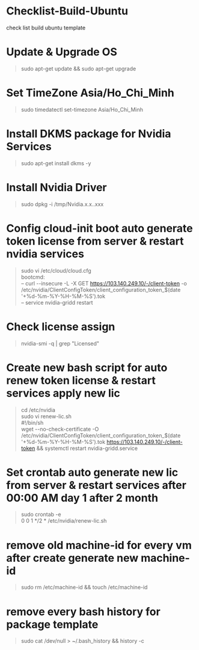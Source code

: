 # Checklist-Build-Ubuntu
check list build ubuntu template
# Update & Upgrade OS
> sudo apt-get update && sudo apt-get upgrade
# Set TimeZone Asia/Ho_Chi_Minh
> sudo timedatectl set-timezone Asia/Ho_Chi_Minh
# Install DKMS package for Nvidia Services
> sudo apt-get install dkms -y
# Install Nvidia Driver
> sudo dpkg -i /tmp/Nvidia.x.x..xxx
# Config cloud-init boot auto generate token license from server & restart nvidia services
> sudo vi /etc/cloud/cloud.cfg \
bootcmd: \
 – curl --insecure -L -X GET https://103.140.249.10/-/client-token -o /etc/nvidia/ClientConfigToken/client_configuration_token_$(date '+%d-%m-%Y-%H-%M-%S').tok \
 – service nvidia-gridd restart 
# Check license assign
> nvidia-smi -q | grep "Licensed"
# Create new bash script for auto renew token license & restart services apply new lic
> cd /etc/nvidia \
> sudo vi renew-lic.sh \
#!/bin/sh \
wget --no-check-certificate -O /etc/nvidia/ClientConfigToken/client_configuration_token_$(date '+%d-%m-%Y-%H-%M-%S').tok https://103.140.249.10/-/client-token && systemctl restart nvidia-gridd.service
# Set crontab auto generate new lic from server & restart services after 00:00 AM day 1 after 2 month
> sudo crontab -e \
0 0 1 */2 * /etc/nvidia/renew-lic.sh 
# remove old machine-id for every vm after create generate new machine-id 
> sudo rm /etc/machine-id && touch /etc/machine-id
# remove every bash history for package template
> sudo cat /dev/null > ~/.bash_history && history -c
